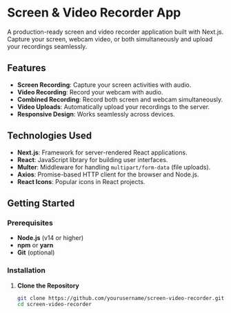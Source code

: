 # Screen & Video Recorder App

A production-ready screen and video recorder application built with Next.js. Capture your screen, webcam video, or both simultaneously and upload your recordings seamlessly.

## Features

- **Screen Recording**: Capture your screen activities with audio.
- **Video Recording**: Record your webcam with audio.
- **Combined Recording**: Record both screen and webcam simultaneously.
- **Video Uploads**: Automatically upload your recordings to the server.
- **Responsive Design**: Works seamlessly across devices.

## Technologies Used

- **Next.js**: Framework for server-rendered React applications.
- **React**: JavaScript library for building user interfaces.
- **Multer**: Middleware for handling `multipart/form-data` (file uploads).
- **Axios**: Promise-based HTTP client for the browser and Node.js.
- **React Icons**: Popular icons in React projects.

## Getting Started

### Prerequisites

- **Node.js** (v14 or higher)
- **npm** or **yarn**
- **Git** (optional)

### Installation

1. **Clone the Repository**

   ```bash
   git clone https://github.com/yourusername/screen-video-recorder.git
   cd screen-video-recorder